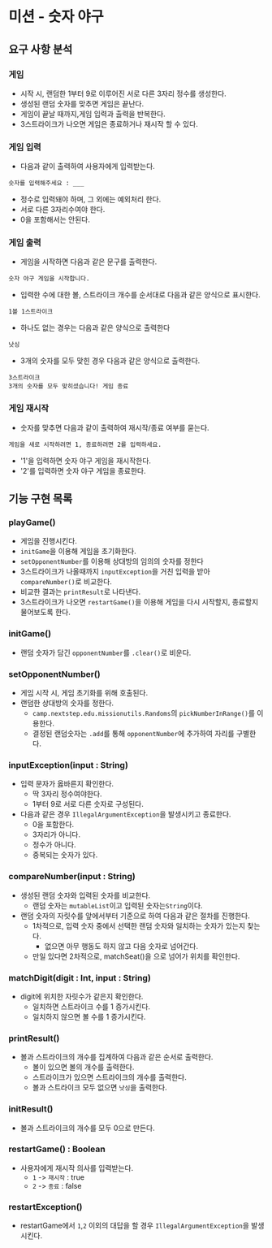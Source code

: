 # 미션 - 숫자 야구
## 요구 사항 분석
### 게임
- 시작 시, 랜덤한 1부터 9로 이루어진 서로 다른 3자리 정수를 생성한다.
- 생성된 랜덤 숫자를 맞추면 게임은 끝난다.
- 게임이 끝날 때까지,게임 입력과 출력을 반복한다.
- 3스트라이크가 나오면 게임은 종료하거나 재시작 할 수 있다.

### 게임 입력
- 다음과 같이 출력하여 사용자에게 입력받는다.

```
숫자를 입력해주세요 : ___
```

- 정수로 입력돼야 하며, 그 외에는 예외처리 한다.
- 서로 다른 3자리수여야 한다.
- 0을 포함해서는 안된다.

### 게임 출력
- 게임을 시작하면 다음과 같은 문구를 출력한다.

```
숫자 야구 게임을 시작합니다.
```

- 입력한 수에 대한 볼, 스트라이크 개수를 순서대로 다음과 같은 양식으로 표시한다.

```
1볼 1스트라이크
```

- 하나도 없는 경우는 다음과 같은 양식으로 출력한다

```
낫싱
```

- 3개의 숫자를 모두 맞힌 경우 다음과 같은 양식으로 출력한다.

```
3스트라이크
3개의 숫자를 모두 맞히셨습니다! 게임 종료
```

### 게임 재시작
- 숫자를 맞추면 다음과 같이 출력하여 재시작/종료 여부를 묻는다.

```
게임을 새로 시작하려면 1, 종료하려면 2를 입력하세요.
```

- '1'을 입력하면 숫자 야구 게임을 재시작한다.
- '2'를 입력하면 숫자 야구 게임을 종료한다.


## 기능 구현 목록
### playGame()
- 게임을 진행시킨다.
- `initGame`을 이용해 게임을 초기화한다.
- `setOpponentNumber`를 이용해 상대방의 임의의 숫자를 정한다
- 3스트라이크가 나올때까지 `inputException`을 거친 입력을 받아 `compareNumber()`로 비교한다.
- 비교한 결과는 `printResult`로 나타낸다.
- 3스트라이크가 나오면 `restartGame()`을 이용해 게임을 다시 시작할지, 종료할지 물어보도록 한다.

### initGame()
- 랜덤 숫자가 담긴 `opponentNumber`를 `.clear()`로 비운다.

### setOpponentNumber()
- 게임 시작 시, 게임 초기화를 위해 호출된다.
- 랜덤한 상대방의 숫자를 정한다.
    - `camp.nextstep.edu.missionutils.Randoms`의 `pickNumberInRange()`를 이용한다.
    - 결정된 랜덤숫자는 `.add`를 통해 `opponentNumber`에 추가하여 자리를 구별한다.

### inputException(input : String)
- 입력 문자가 옳바른지 확인한다.
    - 딱 3자리 정수여야한다.
    - 1부터 9로 서로 다른 숫자로 구성된다.
- 다음과 같은 경우 `IllegalArgumentException`을 발생시키고 종료한다.
    - 0을 포함한다.
    - 3자리가 아니다.
    - 정수가 아니다.
    - 중복되는 숫자가 있다.

### compareNumber(input : String)
- 생성된 랜덤 숫자와 입력된 숫자를 비교한다.
    - 랜덤 숫자는 `mutableList`이고 입력된 숫자는`String`이다.
- 랜덤 숫자의 자릿수를 앞에서부터 기준으로 하여 다음과 같은 절차를 진행한다.
    - 1차적으로, 입력 숫자 중에서 선택한 랜덤 숫자와 일치하는 숫자가 있는지 찾는다.
        - 없으면 아무 행동도 하지 않고 다음 숫자로 넘어간다.
    - 만일 있다면 2차적으로, matchSeat()을 으로 넘어가 위치를 확인한다.

### matchDigit(digit : Int, input : String)
- digit에 위치한 자릿수가 같은지 확인한다.
    - 일치하면 스트라이크 수를 1 증가시킨다.
    - 일치하지 않으면 볼 수를 1 증가시킨다.

### printResult()
- 볼과 스트라이크의 개수를 집계하여 다음과 같은 순서로 출력한다.
    - 볼이 있으면 볼의 개수를 출력한다.
    - 스트라이크가 있으면 스트라이크의 개수를 출력한다.
    - 볼과 스트라이크 모두 없으면 `낫싱`을 출력한다.

### initResult()
- 볼과 스트라이크의 개수를 모두 0으로 만든다.

### restartGame() : Boolean
- 사용자에게 재시작 의사를 입력받는다.
    - `1` -> `재시작` : true
    - `2` -> `종료` : false

### restartException()
- restartGame에서 `1`,`2` 이외의 대답을 할 경우 `IllegalArgumentException`을 발생시킨다.